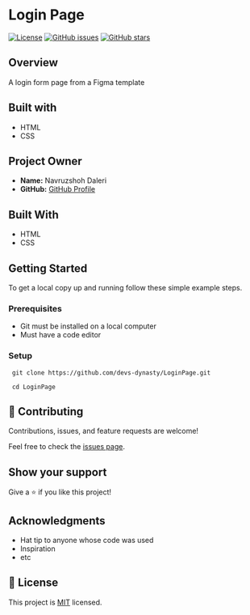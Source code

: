 # Login Page

[![License](https://img.shields.io/badge/license-MIT-blue.svg)](LICENSE)
[![GitHub issues](https://img.shields.io/github/issues/devs-dynasty/LoginPage)](https://github.com/devs-dynasty/LoginPage/issues)
[![GitHub stars](https://img.shields.io/github/stars/devs-dynasty/LoginPage)](https://github.com/devs-dynasty/LoginPage/stargazers)

## Overview

A login form page from a Figma template

## Built with

- HTML
- CSS

## Project Owner

- **Name:** Navruzshoh Daleri
- **GitHub:** [GitHub Profile](https://github.com/thenavik)


## Built With
- HTML
- CSS


## Getting Started

To get a local copy up and running follow these simple example steps.

### Prerequisites

  - Git must be installed on a local computer
  - Must have a code editor

### Setup
  ```
   git clone https://github.com/devs-dynasty/LoginPage.git
  ```
  ```
   cd LoginPage
  ```

## 🤝 Contributing

Contributions, issues, and feature requests are welcome!

Feel free to check the [issues page](../../issues/).

## Show your support

Give a ⭐️ if you like this project!

## Acknowledgments

- Hat tip to anyone whose code was used
- Inspiration
- etc

## 📝 License

This project is [MIT](./MIT.md) licensed.
